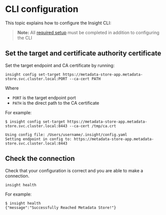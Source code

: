 # CLI configuration

This topic explains how to configure the Insight CLI:

> **Note:** All [required setup](../scst-store/overview.md#required-set-up) must be completed in addition to configuring the CLI


## <a id='set-tar-cert'></a>Set the target and certificate authority certificate

Set the target endpoint and CA certificate by running:

```
insight config set-target https://metadata-store-app.metadata-store.svc.cluster.local:PORT --ca-cert PATH
```
Where

- `PORT` is the target endpoint port
- `PATH` is the direct path to the CA certificate

For example:

```
$ insight config set-target https://metadata-store-app.metadata-store.svc.cluster.local:8443 --ca-cert /tmp/ca.crt

Using config file: /Users/username/.insight/config.yaml
Setting endpoint in config to: https://metadata-store-app.metadata-store.svc.cluster.local:8443
```

## <a id='check-con'></a>Check the connection

Check that your configuration is correct and you are able to make a connection.

```
insight health
```

For example:

```
$ insight health
{"message":"Successfully Reached Metadata Store!"}
```
